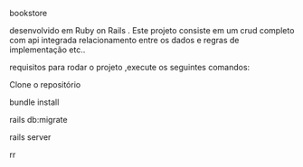 bookstore

desenvolvido em Ruby on Rails . Este projeto consiste em um crud completo com api integrada relacionamento entre os dados e regras de implementação etc..

requisitos para rodar o projeto ,execute os seguintes comandos:

Clone o repositório

bundle install

rails db:migrate

rails server

rr



